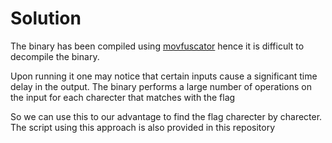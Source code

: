 # Solution

The binary has been compiled using [movfuscator](https://github.com/xoreaxeaxeax/movfuscator) hence it is difficult to decompile the binary.

Upon running it one may notice that certain inputs cause a significant time delay in the output. The binary performs a large number of operations on the input for each charecter that matches with the flag

So we can use this to our advantage to find the flag charecter by charecter. The script using this approach is also provided in this repository
